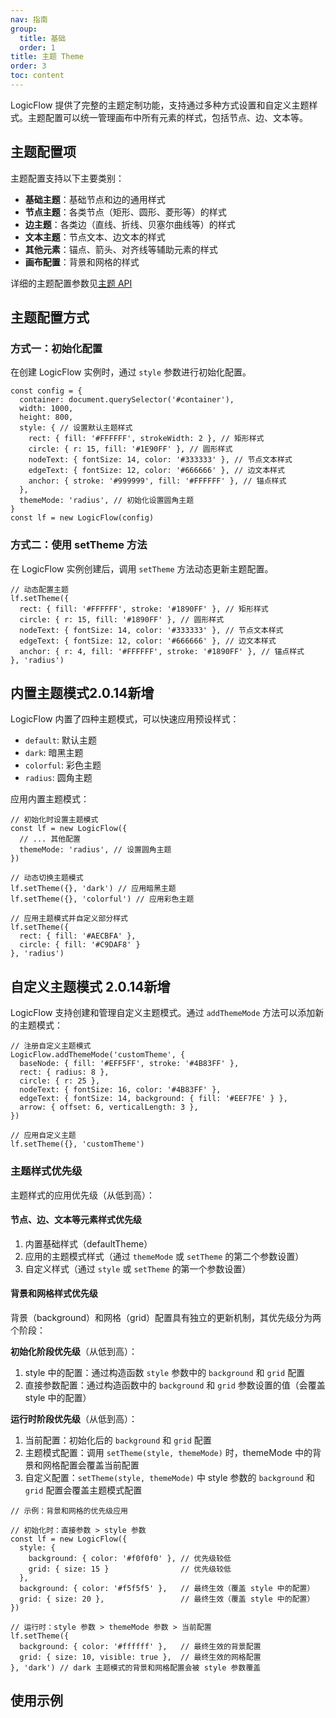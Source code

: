 ```yaml
---
nav: 指南
group:
  title: 基础
  order: 1
title: 主题 Theme
order: 3
toc: content
---
```


LogicFlow 提供了完整的主题定制功能，支持通过多种方式设置和自定义主题样式。主题配置可以统一管理画布中所有元素的样式，包括节点、边、文本等。

## 主题配置项

主题配置支持以下主要类别：

- **基础主题**：基础节点和边的通用样式
- **节点主题**：各类节点（矩形、圆形、菱形等）的样式
- **边主题**：各类边（直线、折线、贝塞尔曲线等）的样式
- **文本主题**：节点文本、边文本的样式
- **其他元素**：锚点、箭头、对齐线等辅助元素的样式
- **画布配置**：背景和网格的样式

详细的主题配置参数见[主题 API](../../api/theme.zh.md)


## 主题配置方式

### 方式一：初始化配置

在创建 LogicFlow 实例时，通过 `style` 参数进行初始化配置。

```tsx | pure
const config = {
  container: document.querySelector('#container'),
  width: 1000,
  height: 800,
  style: { // 设置默认主题样式
    rect: { fill: '#FFFFFF', strokeWidth: 2 }, // 矩形样式
    circle: { r: 15, fill: '#1E90FF' }, // 圆形样式
    nodeText: { fontSize: 14, color: '#333333' }, // 节点文本样式
    edgeText: { fontSize: 12, color: '#666666' }, // 边文本样式
    anchor: { stroke: '#999999', fill: '#FFFFFF' }, // 锚点样式
  },
  themeMode: 'radius', // 初始化设置圆角主题
}
const lf = new LogicFlow(config)
```

### 方式二：使用 setTheme 方法

在 LogicFlow 实例创建后，调用 `setTheme` 方法动态更新主题配置。

```tsx | pure
// 动态配置主题
lf.setTheme({
  rect: { fill: '#FFFFFF', stroke: '#1890FF' }, // 矩形样式
  circle: { r: 15, fill: '#1890FF' }, // 圆形样式
  nodeText: { fontSize: 14, color: '#333333' }, // 节点文本样式
  edgeText: { fontSize: 12, color: '#666666' }, // 边文本样式
  anchor: { r: 4, fill: '#FFFFFF', stroke: '#1890FF' }, // 锚点样式
}, 'radius')
```

## 内置主题模式<Badge>2.0.14新增</Badge>

LogicFlow 内置了四种主题模式，可以快速应用预设样式：

- `default`: 默认主题
- `dark`: 暗黑主题
- `colorful`: 彩色主题
- `radius`: 圆角主题

应用内置主题模式：

```tsx | pure
// 初始化时设置主题模式
const lf = new LogicFlow({
  // ... 其他配置
  themeMode: 'radius', // 设置圆角主题
})

// 动态切换主题模式
lf.setTheme({}, 'dark') // 应用暗黑主题
lf.setTheme({}, 'colorful') // 应用彩色主题

// 应用主题模式并自定义部分样式
lf.setTheme({
  rect: { fill: '#AECBFA' },
  circle: { fill: '#C9DAF8' }
}, 'radius')
```

## 自定义主题模式 <Badge>2.0.14新增</Badge>

LogicFlow 支持创建和管理自定义主题模式。通过 `addThemeMode` 方法可以添加新的主题模式：

```tsx | pure
// 注册自定义主题模式
LogicFlow.addThemeMode('customTheme', {
  baseNode: { fill: '#EFF5FF', stroke: '#4B83FF' },
  rect: { radius: 8 },
  circle: { r: 25 },
  nodeText: { fontSize: 16, color: '#4B83FF' },
  edgeText: { fontSize: 14, background: { fill: '#EEF7FE' } },
  arrow: { offset: 6, verticalLength: 3 },
})

// 应用自定义主题
lf.setTheme({}, 'customTheme')
```

### 主题样式优先级

主题样式的应用优先级（从低到高）：

#### 节点、边、文本等元素样式优先级
1. 内置基础样式（defaultTheme）
2. 应用的主题模式样式（通过 `themeMode` 或 `setTheme` 的第二个参数设置）
3. 自定义样式（通过 `style` 或 `setTheme` 的第一个参数设置）

#### 背景和网格样式优先级
背景（background）和网格（grid）配置具有独立的更新机制，其优先级分为两个阶段：

**初始化阶段优先级**（从低到高）：
1. style 中的配置：通过构造函数 `style` 参数中的 `background` 和 `grid` 配置
2. 直接参数配置：通过构造函数中的 `background` 和 `grid` 参数设置的值（会覆盖 style 中的配置）

**运行时阶段优先级**（从低到高）：
1. 当前配置：初始化后的 `background` 和 `grid` 配置
2. 主题模式配置：调用 `setTheme(style, themeMode)` 时，themeMode 中的背景和网格配置会覆盖当前配置
3. 自定义配置：`setTheme(style, themeMode)` 中 style 参数的 `background` 和 `grid` 配置会覆盖主题模式配置

```tsx | pure
// 示例：背景和网格的优先级应用

// 初始化时：直接参数 > style 参数
const lf = new LogicFlow({
  style: {
    background: { color: '#f0f0f0' }, // 优先级较低
    grid: { size: 15 }                // 优先级较低
  },
  background: { color: '#f5f5f5' },   // 最终生效（覆盖 style 中的配置）
  grid: { size: 20 },                 // 最终生效（覆盖 style 中的配置）
})

// 运行时：style 参数 > themeMode 参数 > 当前配置
lf.setTheme({
  background: { color: '#ffffff' },   // 最终生效的背景配置
  grid: { size: 10, visible: true },  // 最终生效的网格配置
}, 'dark') // dark 主题模式的背景和网格配置会被 style 参数覆盖
```

## 使用示例
<code id="graphData" src="../../../src/tutorial/basic/instance/theme"></code>


